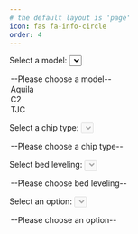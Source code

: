 ```yaml
---
# the default layout is 'page'
icon: fas fa-info-circle
order: 4
---
```

<label for="model-dropdown">Select a model:</label>
<select id="model-dropdown">
  <option value="">--Please choose a model--</option>
  <option value="Aquila">Aquila</option>
  <option value="C2-Aquila">C2</option>
  <option value="TJC-Aquila">TJC</option>
</select>

<label for="chip-dropdown">Select a chip type:</label>
<select id="chip-dropdown" disabled>
  <option value="">--Please choose a chip type--</option>
</select>

<label for="leveling-dropdown">Select bed leveling:</label>
<select id="leveling-dropdown" disabled>
  <option value="">--Please choose bed leveling--</option>
</select>

<label for="options-dropdown">Select an option:</label>
<select id="options-dropdown" disabled>
  <option value="">--Please choose an option--</option>
</select>

<div id="download-link"></div>

<script>
  const repoOwner = 'classicrocker883';
  const repoName = 'MRiscoCProUI';

  async function fetchAssets() {
    const response = await fetch(`https://api.github.com/repos/${repoOwner}/${repoName}/releases/latest`);
    const data = await response.json();
    const assets = data.assets;
    const modelDropdown = document.getElementById('model-dropdown');
    const chipDropdown = document.getElementById('chip-dropdown');
    const levelingDropdown = document.getElementById('leveling-dropdown');
    const optionsDropdown = document.getElementById('options-dropdown');

    const models = new Set(['Aquila', 'C2-Aquila', 'TJC-Aquila']);
    const chipTypes = new Set();
    const levelingTypes = new Set();
    const options = new Set();
    const assetMap = {};

    assets.forEach(asset => {
      const name = asset.name;
      const nameParts = name.split('_');
      const model = nameParts[0];
      const chipType = nameParts[1];
      const levelingType = nameParts[2];
      const option = nameParts[3] ? nameParts[3].replace('.bin', '') : '';

      if (models.has(model)) {
        chipTypes.add(chipType);

        if (!assetMap[model]) {
          assetMap[model] = {};
        }
        if (!assetMap[model][chipType]) {
          assetMap[model][chipType] = {};
        }
        if (!assetMap[model][chipType][levelingType]) {
          assetMap[model][chipType][levelingType] = {};
        }
        assetMap[model][chipType][levelingType][option || ''] = {
          url: asset.browser_download_url,
          name: asset.name
        };
      }
    });

    modelDropdown.addEventListener('change', (event) => {
      const selectedModel = event.target.value;
      chipDropdown.innerHTML = '<option value="">--Please choose a chip type--</option>';
      chipDropdown.disabled = !selectedModel;
      levelingDropdown.innerHTML = '<option value="">--Please choose bed leveling--</option>';
      levelingDropdown.disabled = true;
      optionsDropdown.innerHTML = '<option value="">--Please choose an option--</option>';
      optionsDropdown.disabled = true;

      if (selectedModel && assetMap[selectedModel]) {
        Object.keys(assetMap[selectedModel]).forEach(chipType => {
          const option = document.createElement('option');
          option.value = chipType;
          option.textContent = chipType;
          chipDropdown.appendChild(option);
        });
      }

      updateDownloadLink();
    });

    chipDropdown.addEventListener('change', (event) => {
      const selectedModel = modelDropdown.value;
      const selectedChipType = event.target.value;
      levelingDropdown.innerHTML = '<option value="">--Please choose bed leveling--</option>';
      levelingDropdown.disabled = false;
      optionsDropdown.innerHTML = '<option value="">--Please choose an option--</option>';
      optionsDropdown.disabled = true;

      if (selectedModel && selectedChipType && assetMap[selectedModel][selectedChipType]) {
        Object.keys(assetMap[selectedModel][selectedChipType]).forEach(levelingType => {
          const option = document.createElement('option');
          option.value = levelingType;
          option.textContent = levelingType;
          levelingDropdown.appendChild(option);
        });
      }

      updateDownloadLink();
    });

    levelingDropdown.addEventListener('change', (event) => {
      const selectedModel = modelDropdown.value;
      const selectedChipType = chipDropdown.value;
      const selectedLevelingType = event.target.value;
      optionsDropdown.innerHTML = '<option value="">--Please choose an option--</option>';
      optionsDropdown.disabled = false;

      if (selectedModel && selectedChipType && selectedLevelingType && assetMap[selectedModel][selectedChipType][selectedLevelingType]) {
        Object.keys(assetMap[selectedModel][selectedChipType][selectedLevelingType]).forEach(option => {
          const optionElement = document.createElement('option');
          optionElement.value = option;
          optionElement.textContent = option || 'None';
          optionsDropdown.appendChild(optionElement);
        });
      }

      updateDownloadLink();
    });

    optionsDropdown.addEventListener('change', updateDownloadLink);

    function updateDownloadLink() {
      const selectedModel = modelDropdown.value;
      const selectedChipType = chipDropdown.value;
      const selectedLevelingType = levelingDropdown.value;
      const selectedOption = optionsDropdown.value;
      const downloadLink = document.getElementById('download-link');
      downloadLink.innerHTML = '';

      if (selectedModel && selectedChipType && selectedLevelingType && assetMap[selectedModel][selectedChipType][selectedLevelingType]) {
        const links = [];
        if (selectedOption) {
          const asset = assetMap[selectedModel][selectedChipType][selectedLevelingType][selectedOption || ''];
          if (asset) {
            links.push(`<a href="${asset.url}" download>${asset.name}</a>`);
          }
        } else {
          Object.keys(assetMap[selectedModel][selectedChipType][selectedLevelingType]).forEach(option => {
            const asset = assetMap[selectedModel][selectedChipType][selectedLevelingType][option || ''];
            if (asset) {
              links.push(`<a href="${asset.url}" download>${asset.name}</a>`);
            }
          });
        }
        if (links.length) {
          downloadLink.innerHTML = links.join('<br>');
        } else {
          downloadLink.innerHTML = 'No download available for the selected options.';
        }
      }
    }
  }

  fetchAssets();
</script>
